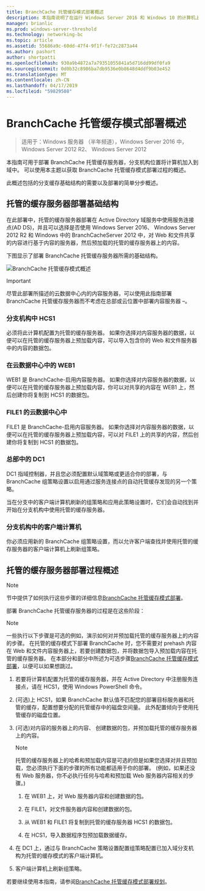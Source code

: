 ```yaml
---
title: BranchCache 托管缓存模式部署概述
description: 本指南说明了在运行 Windows Server 2016 和 Windows 10 的计算机上的托管的缓存模式下部署 BranchCache
manager: brianlic
ms.prod: windows-server-threshold
ms.technology: networking-bc
ms.topic: article
ms.assetid: 55686a9c-60dd-47f4-9f1f-fe72c2873a44
ms.author: pashort
author: shortpatti
ms.openlocfilehash: 930a9b4872a7a79351055841a5d716dd99df0fa9
ms.sourcegitcommit: 0d0b32c8986ba7db9536e0b8648d4ddf9b03e452
ms.translationtype: MT
ms.contentlocale: zh-CN
ms.lasthandoff: 04/17/2019
ms.locfileid: "59829508"
---
```

# <a name="branchcache-hosted-cache-mode-deployment-overview"></a>BranchCache 托管缓存模式部署概述

>适用于：Windows 服务器 （半年频道），Windows Server 2016 中，Windows Server 2012 R2、 Windows Server 2012

本指南可用于部署 BranchCache 托管缓存服务器，分支机构位置将计算机加入到域中。 可以使用本主题以获取 BranchCache 托管缓存模式部署过程的概述。

此概述包括的分支缓存基础结构的需要以及部署的简单分步概述。

## <a name="bkmk_components"></a>托管的缓存服务器部署基础结构

在此部署中，托管的缓存服务器部署在 Active Directory 域服务中使用服务连接点\(AD DS\)，并且可以选择是否使用 Windows Server 2016、 Windows Server 2012 R2 和 Windows 中的 BranchCacheServer 2012 中，对 Web 和文件共享的内容进行基于内容的服务器，然后预加载的托管的缓存服务器上的内容。

下图显示了部署 BranchCache 托管缓存服务器所需的基础结构。

![BranchCache 托管缓存模式概述](../../../media/BranchCache-Hcm-Overview/Bc-Hcm-Overview.jpg)

> [!IMPORTANT]
> 尽管此部署所描述的云数据中心内的内容服务器，可以使用此指南部署 BranchCache 托管缓存服务器而不考虑在总部或云位置中部署内容服务器 –。

### <a name="hcs1-in-the-branch-office"></a>分支机构中 HCS1

必须将此计算机配置为托管的缓存服务器。 如果你选择对内容服务器的数据，以便可以在托管的缓存服务器上预加载内容，可以导入包含你的 Web 和文件服务器中的内容的数据包。

### <a name="web1-in-the-cloud-data-center"></a>在云数据中心中的 WEB1

WEB1 是 BranchCache\-启用内容服务器。 如果你选择对内容服务器的数据，以便可以在托管的缓存服务器上预加载内容，你可以对共享的内容在 WEB1 上，然后创建你将复制到 HCS1 的数据包。

### <a name="file1-in-the-cloud-data-center"></a>FILE1 的云数据中心中

FILE1 是 BranchCache\-启用内容服务器。 如果你选择对内容服务器的数据，以便可以在托管的缓存服务器上预加载内容，可以对 FILE1 上的共享的内容，然后创建你将复制到 HCS1 的数据包。
  
### <a name="dc1-in-the-main-office"></a>总部中的 DC1

DC1 指域控制器，并且您必须配置默认域策略或更适合你的部署，与 BranchCache 组策略设置以启用通过服务连接点的自动托管缓存发现的另一个策略。

当在分支中的客户端计算机刷新的组策略和应用此策略设置时，它们会自动找到并开始在分支机构中使用托管的缓存服务器。

### <a name="client-computers-in-the-branch-office"></a>分支机构中的客户端计算机

你必须应用新的 BranchCache 组策略设置，而以允许客户端查找并使用托管的缓存服务器的客户端计算机上刷新组策略。

## <a name="bkmk_overview"></a>托管的缓存服务器部署过程概述

>[!NOTE]
>节中提供了如何执行这些步骤的详细信息[BranchCache 托管缓存模式部署](4-Bc-Hcm-Deployment.md)。

部署 BranchCache 托管缓存服务器的过程是在这些阶段：

>[!NOTE]
>一些执行以下步骤是可选的例如，演示如何对并预加载托管的缓存服务器上的内容的步骤。 在托管的缓存模式下部署 BranchCache 时，您不需要对 prehash 内容在 Web 和文件内容服务器上，若要创建数据包，并将数据包导入预加载内容在托管的缓存服务器。 在本部分和部分中所述为可选步骤[BranchCache 托管缓存模式部署](4-Bc-Hcm-Deployment.md)，以便可以如果想跳过。

1. 若要将计算机配置为托管的缓存服务器，并在 Active Directory 中注册服务连接点，请在 HCS1，使用 Windows PowerShell 命令。

2. \(可选\)上 HCS1，如果 BranchCache 默认值不匹配您的部署目标服务器和托管的缓存，配置想要分配的托管缓存中的磁盘空间量。 此外配置倾向于使用托管缓存的磁盘位置。

3. \(可选\)对内容的服务器上的内容、 创建数据的包，并预加载托管的缓存服务器上的内容。

    > [!NOTE]
    > 托管的缓存服务器上的哈希和预加载内容是可选的但是如果您选择对并且预加载，您必须执行下面的步骤的所有功能都适用于你的部署。 \(例如，如果还没有 Web 服务器，你不必执行任何与哈希和预加载 Web 服务器内容相关的步骤。\)

    1. 在 WEB1 上，对 Web 服务器内容和创建数据的包。

    2. 在 FILE1，对文件服务器内容和创建数据的包。

    3. 从 WEB1 和 FILE1 将复制到托管的缓存服务器 HCS1 的数据包。

    4. 在 HCS1，导入数据程序包预加载数据缓存。

4. 在 DC1 上，通过与 BranchCache 策略设置配置组策略配置已加入域分支机构为托管的缓存模式的客户端计算机。

5. 客户端计算机上刷新组策略。

若要继续使用本指南，请参阅[BranchCache 托管缓存模式部署规划](3-Bc-Hcm-Plan.md)。